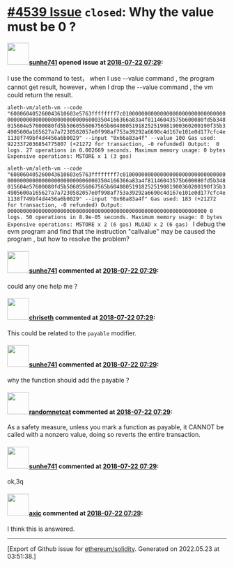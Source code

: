 # [\#4539 Issue](https://github.com/ethereum/solidity/issues/4539) `closed`: Why the value must be 0 ?

#### <img src="https://avatars.githubusercontent.com/u/6234313?v=4" width="50">[sunhe741](https://github.com/sunhe741) opened issue at [2018-07-22 07:29](https://github.com/ethereum/solidity/issues/4539):

I use the command to test， when I use --value command , the program cannot get result, however，when I drop the --value command , the vm could return the result.

 
`aleth-vm/aleth-vm --code "608060405260043610603e5763ffffffff7c010000000000000000000000000000000000000000000000000000000060003504166366a83a4f81146043575b600080fd5b348015604e57600080fd5b5060556067565b60408051918252519081900360200190f35b34905600a165627a7a7230582057e0f998af753a39292a6690c4d167e101e0d177cfc4e1138f749bf4d4456a6b0029" --input "0x66a83a4f" --value 100
Gas used: 9223372036854775807 (+21272 for transaction, -0 refunded)
Output: 
0 logs.
27 operations in 0.002669 seconds.
Maximum memory usage: 0 bytes
Expensive operations:
  MSTORE x 1 (3 gas)
`

`aleth-vm/aleth-vm --code "608060405260043610603e5763ffffffff7c010000000000000000000000000000000000000000000000000000000060003504166366a83a4f81146043575b600080fd5b348015604e57600080fd5b5060556067565b60408051918252519081900360200190f35b34905600a165627a7a7230582057e0f998af753a39292a6690c4d167e101e0d177cfc4e1138f749bf4d4456a6b0029" --input "0x66a83a4f"
Gas used: 183 (+21272 for transaction, -0 refunded)
Output: 0000000000000000000000000000000000000000000000000000000000000000
0 logs.
50 operations in 8.9e-05 seconds.
Maximum memory usage: 0 bytes
Expensive operations:
  MSTORE x 2 (6 gas)
  MLOAD x 2 (6 gas)
`
I debug the evm program and find that the instruction "callvalue"  may be caused the program , but how to resolve the problem? 

#### <img src="https://avatars.githubusercontent.com/u/6234313?v=4" width="50">[sunhe741](https://github.com/sunhe741) commented at [2018-07-22 07:29](https://github.com/ethereum/solidity/issues/4539#issuecomment-406865637):

could any one help me ?

#### <img src="https://avatars.githubusercontent.com/u/9073706?v=4" width="50">[chriseth](https://github.com/chriseth) commented at [2018-07-22 07:29](https://github.com/ethereum/solidity/issues/4539#issuecomment-407029208):

This could be related to the `payable` modifier.

#### <img src="https://avatars.githubusercontent.com/u/6234313?v=4" width="50">[sunhe741](https://github.com/sunhe741) commented at [2018-07-22 07:29](https://github.com/ethereum/solidity/issues/4539#issuecomment-407626823):

why the function should add the payable ?

#### <img src="https://avatars.githubusercontent.com/u/1988485?v=4" width="50">[randomnetcat](https://github.com/randomnetcat) commented at [2018-07-22 07:29](https://github.com/ethereum/solidity/issues/4539#issuecomment-407923323):

As a safety measure, unless you mark a function as payable, it CANNOT be called with a nonzero value, doing so reverts the entire transaction.

#### <img src="https://avatars.githubusercontent.com/u/6234313?v=4" width="50">[sunhe741](https://github.com/sunhe741) commented at [2018-07-22 07:29](https://github.com/ethereum/solidity/issues/4539#issuecomment-407949178):

ok,3q

#### <img src="https://avatars.githubusercontent.com/u/20340?v=4" width="50">[axic](https://github.com/axic) commented at [2018-07-22 07:29](https://github.com/ethereum/solidity/issues/4539#issuecomment-408038886):

I think this is answered.


-------------------------------------------------------------------------------



[Export of Github issue for [ethereum/solidity](https://github.com/ethereum/solidity). Generated on 2022.05.23 at 03:51:38.]
